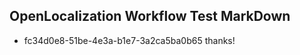 ## OpenLocalization Workflow Test MarkDown
* fc34d0e8-51be-4e3a-b1e7-3a2ca5ba0b65 thanks!

<!--HONumber=Jul16_HO2-->


